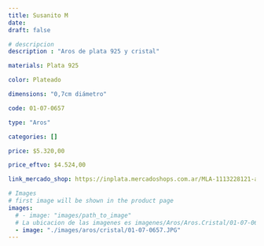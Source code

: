 ```yaml
---
title: Susanito M
date: 
draft: false

# descripcion
description : "Aros de plata 925 y cristal"

materials: Plata 925

color: Plateado

dimensions: "0,7cm diámetro"

code: 01-07-0657

type: "Aros"

categories: []

price: $5.320,00

price_eftvo: $4.524,00

link_mercado_shop: https://inplata.mercadoshops.com.ar/MLA-1113228121-aros-en-plata-925-y-cristal-punto-de-luz-susanito-m-_JM

# Images
# first image will be shown in the product page
images:
  # - image: "images/path_to_image"
  # La ubicacion de las imagenes es imagenes/Aros/Aros.Cristal/01-07-0657-susanito-m
  - image: "./images/aros/cristal/01-07-0657.JPG"
---
```

